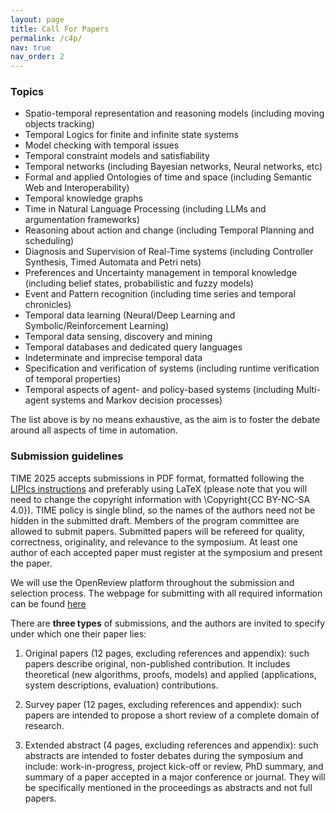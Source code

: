```yaml
---
layout: page
title: Call For Papers
permalink: /c4p/
nav: true
nav_order: 2
---
```


### Topics

- Spatio-temporal representation and reasoning models (including moving objects tracking)
- Temporal Logics for finite and infinite state systems
- Model checking with temporal issues 
- Temporal constraint models and satisfiability 
- Temporal networks (including Bayesian networks, Neural networks, etc)
- Formal and applied Ontologies of time and space (including Semantic Web and Interoperability)
- Temporal knowledge graphs
- Time in Natural Language Processing (including LLMs and argumentation frameworks)
- Reasoning about action and change (including Temporal Planning and scheduling)
- Diagnosis and Supervision of Real-Time systems (including Controller Synthesis, Timed Automata and Petri nets)	
- Preferences and Uncertainty management in temporal knowledge (including belief states, probabilistic and fuzzy models)
- Event and Pattern recognition (including time series and temporal chronicles)
- Temporal data learning (Neural/Deep Learning and Symbolic/Reinforcement Learning) 
- Temporal data sensing, discovery and mining 
- Temporal databases and dedicated query languages
- Indeterminate and imprecise temporal data
- Specification and verification of systems (including runtime verification of temporal properties)
- Temporal aspects of agent- and policy-based systems (including Multi-agent systems and Markov decision processes)

The list above is by no means exhaustive, as the aim is to foster the debate around all aspects of time in automation.

### Submission guidelines

TIME 2025 accepts submissions in PDF format, formatted following the [LIPIcs instructions](https://submission.dagstuhl.de/series/details/LIPIcs#author) and preferably using LaTeX (please note that you will need to change the copyright information with \Copyright{CC BY-NC-SA 4.0}). TIME policy is single blind, so the names of the authors need not be hidden in the submitted draft. Members of the program committee are allowed to submit papers. Submitted papers will be refereed for quality, correctness, originality, and relevance to the symposium. At least one author of each accepted paper must register at the symposium and present the paper.

We will use the OpenReview platform throughout the submission and selection process. The webpage for submitting with all required information can be found [here](https://openreview.net/group?id=time-symposium.org/TIME/2025/Symposium)

There are **three types** of submissions, and the authors are invited to specify under which one their paper lies:

1) Original papers (12 pages, excluding references and appendix): such papers describe original, non-published contribution. It includes theoretical (new algorithms, proofs, models) and applied (applications, system descriptions, evaluation) contributions.

2) Survey paper (12 pages, excluding references and appendix): such papers are intended to propose a short review of a complete domain of research.

3) Extended abstract (4 pages, excluding references and appendix): such abstracts are intended to foster debates during the symposium and include: work-in-progress, project kick-off or review, PhD summary, and summary of a paper accepted in a major conference or journal. They will be specifically mentioned in the proceedings as abstracts and not full papers.



